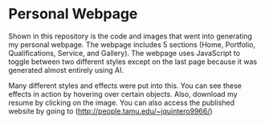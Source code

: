 # Personal Webpage
Shown in this repository is the code and images that went into generating my personal webpage. The webpage includes 5 sections (Home, Portfolio, Qualifications, Service, and Gallery). The webpage uses JavaScript to toggle between two different styles except on the last page because it was generated almost entirely using AI.

Many different styles and effects were put into this. You can see these effects in action by hovering over certain objects. Also, download my resume by clicking on the image. You can also access the published website by going to
(http://people.tamu.edu/~jquintero9966/)
